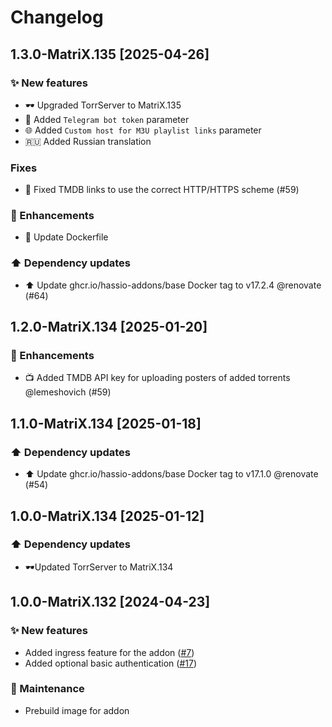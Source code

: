 # Changelog

## 1.3.0-MatriX.135 [2025-04-26]

### ✨ New features

- 🕶 Upgraded TorrServer to MatriX.135
- 🔑 Added `Telegram bot token` parameter
- 🌐 Added `Custom host for M3U playlist links` parameter
- 🇷🇺 Added Russian translation

### Fixes

- 🔗 Fixed TMDB links to use the correct HTTP/HTTPS scheme (#59)

### 🚀 Enhancements

- 🐳 Update Dockerfile

### ⬆️ Dependency updates

- ⬆️ Update ghcr.io/hassio-addons/base Docker tag to v17.2.4 @renovate (#64)

## 1.2.0-MatriX.134 [2025-01-20]

### 🚀 Enhancements

- 📺️ Added TMDB API key for uploading posters of added torrents @lemeshovich (#59)

## 1.1.0-MatriX.134 [2025-01-18]

### ⬆️ Dependency updates

- ⬆️ Update ghcr.io/hassio-addons/base Docker tag to v17.1.0 @renovate (#54)

## 1.0.0-MatriX.134 [2025-01-12]

### ⬆️ Dependency updates

- 🕶️Updated TorrServer to MatriX.134

## 1.0.0-MatriX.132 [2024-04-23]

### ✨ New features

- Added ingress feature for the addon ([#7](https://github.com/aatrubilin/hassio-torrserver/issues/7))
- Added optional basic authentication ([#17](https://github.com/aatrubilin/hassio-torrserver/issues/17))

### 🧰 Maintenance

- Prebuild image for addon
